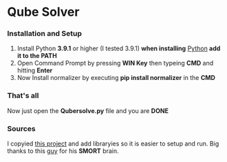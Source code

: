 # Qube Solver

### Installation and Setup
1. Install Python **3.9.1** or higher (I tested 3.9.1) **when installing** [Python](https://www.python.org/downloads) **add it to the PATH**
2. Open Command Prompt by pressing **WIN Key** then typeing **CMD** and hitting **Enter**
3. Now Install normalizer by executing **pip install normalizer** in the **CMD**

### That's all
Now just open the **Qubersolve.py** file and you are **DONE**

### Sources
I copyied [this project](https://github.com/kkoomen/qbr) and add libraryies so it is easier to setup and run. Big thanks to this [guy](https://github.com/kkoomen) for his **SMORT** brain.
